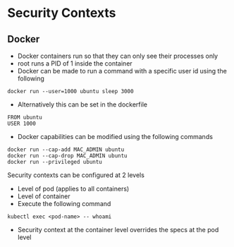 # Security Contexts

## Docker
* Docker containers run so that they can only see their processes only
* root runs a PID of 1 inside the container
* Docker can be made to run a command with a specific user id using the following

```shell
docker run --user=1000 ubuntu sleep 3000
```

* Alternatively this can be set in the dockerfile

```
FROM ubuntu
USER 1000
```

* Docker capabilities can be modified using the following commands

```shell
docker run --cap-add MAC_ADMIN ubuntu
docker run --cap-drop MAC_ADMIN ubuntu
docker run --privileged ubuntu
```

Security contexts can be configured at 2 levels

* Level of pod (applies to all containers)
* Level of container
* Execute the following command

```shell
kubectl exec <pod-name> -- whoami
```

* Security context at the container level overrides the specs at the pod level